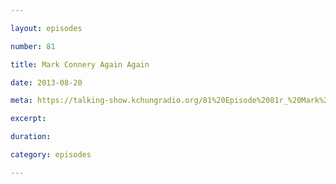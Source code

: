 ```yaml
---

layout: episodes

number: 81

title: Mark Connery Again Again

date: 2013-08-20

meta: https://talking-show.kchungradio.org/81%20Episode%2081r_%20Mark%20Connery%20Again.mp3

excerpt:

duration:

category: episodes

---
```

